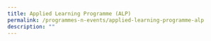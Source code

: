 ```yaml
---
title: Applied Learning Programme (ALP)
permalink: /programmes-n-events/applied-learning-programme-alp
description: ""
---
```


